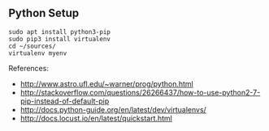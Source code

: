 ## Python Setup

```
sudo apt install python3-pip
sudo pip3 install virtualenv
cd ~/sources/
virtualenv myenv
```

References:

* http://www.astro.ufl.edu/~warner/prog/python.html
* http://stackoverflow.com/questions/26266437/how-to-use-python2-7-pip-instead-of-default-pip
* http://docs.python-guide.org/en/latest/dev/virtualenvs/
* http://docs.locust.io/en/latest/quickstart.html

